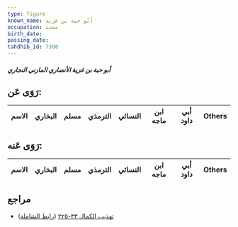 ```yaml
---
type: figure
known_name: أَبُو حبة بن غزية
occupation: محدث
birth_date:
passing_date:
tahdhib_id: 7300
---
```

##### أبو حبة بن غزية الأنصاري المازني النجاري

## رَوَى عَن:
| الاسم | البخاري | مسلم | الترمذي | النسائي | ابن ماجه | أبي داود | Others |
| ----- | ------- | ---- | ------- | ------- | -------- | -------- | ------ |
## رَوَى عَنه:
| الاسم | البخاري | مسلم | الترمذي | النسائي | ابن ماجه | أبي داود | Others |
| ----- | ------- | ---- | ------- | ------- | -------- | -------- | ------ |
## مراجع
- [تهذيب الكمال ٣٣-٢٢٥](obsidian://open?vault=Tahdhib-al-Kamal&file=Figures/٧٣٠٠-أبو%20حبة%20بن%20غزية%20الأنصاري%20المازني%20النجاري) ([رابط الشاملة](https://shamela.ws/book/3722/17896))
